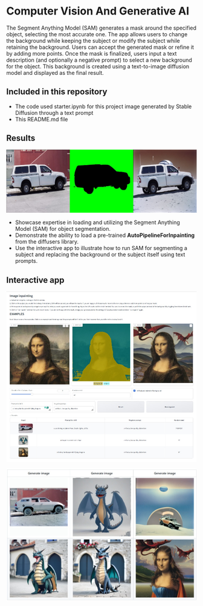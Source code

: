 # Computer Vision And Generative AI

The Segment Anything Model (SAM) generates a mask around the specified object, selecting the most accurate one. The app allows users to change the background while keeping the subject or modify the subject while retaining the background. Users can accept the generated mask or refine it by adding more points. Once the mask is finalized, users input a text description (and optionally a negative prompt) to select a new background for the object. This background is created using a text-to-image diffusion model and displayed as the final result.


## Included in this repository 

* The code used starter.ipynb for this project image generated by Stable Diffusion through a text prompt
* This README.md file


## Results

![](https://github.com/1Px-Vision/Generative-AI/blob/main/Computer-Vision-and-Generative-AI-Project/Result_generative_AI.jpg)


* Showcase expertise in loading and utilizing the Segment Anything Model (SAM) for object segmentation.
* Demonstrate the ability to load a pre-trained **AutoPipelineForInpainting** from the diffusers library.
* Use the interactive app to illustrate how to run SAM for segmenting a subject and replacing the background or the subject itself using text prompts.


## Interactive app

![](https://github.com/1Px-Vision/Generative-AI/blob/main/Computer-Vision-and-Generative-AI-Project/Result_app.jpg)

![](https://github.com/1Px-Vision/Generative-AI/blob/main/Computer-Vision-and-Generative-AI-Project/Result_app_2.jpg)




